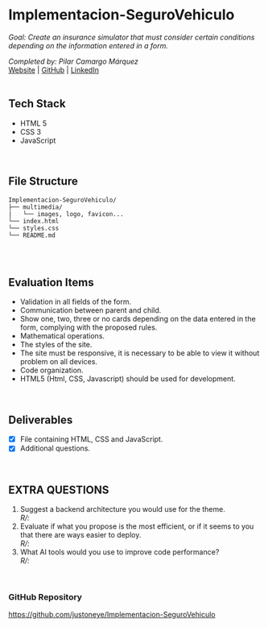 # Implementacion-SeguroVehiculo
_Goal: Create an insurance simulator that must consider certain conditions depending on the information entered in a form._

_Completed by: Pilar Camargo Márquez_
<br />
[Website](https://about.me/justoneye) | [GitHub](https://github.com/justoneye) | [LinkedIn](https://www.linkedin.com/in/pilarcamargo)
<br /><br />

## Tech Stack

- HTML 5
- CSS 3
- JavaScript

<br />


## File Structure

```
Implementacion-SeguroVehiculo/
├── multimedia/
|   └── images, logo, favicon...
└── index.html
└── styles.css
└── README.md
  
```
<br />


## Evaluation Items

- Validation in all fields of the form.
- Communication between parent and child.
- Show one, two, three or no cards depending on the data entered in the form, complying with the proposed rules.
- Mathematical operations.
- The styles of the site.
- The site must be responsive, it is necessary to be able to view it without problem on all devices.
- Code organization.
- HTML5 (Html, CSS, Javascript) should be used for development.

<br />


## Deliverables

- [x] File containing HTML, CSS and JavaScript.
- [x] Additional questions.

<br />


## EXTRA QUESTIONS
1. Suggest a backend architecture you would use for the theme.
<br /> _R/:_
3. Evaluate if what you propose is the most efficient, or if it seems to you that there are ways easier to deploy.
<br /> _R/:_
4. What AI tools would you use to improve code performance?
<br /> _R/:_

<br />


### GitHub Repository

https://github.com/justoneye/Implementacion-SeguroVehiculo
